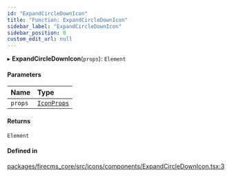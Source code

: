 ```yaml
---
id: "ExpandCircleDownIcon"
title: "Function: ExpandCircleDownIcon"
sidebar_label: "ExpandCircleDownIcon"
sidebar_position: 0
custom_edit_url: null
---
```


▸ **ExpandCircleDownIcon**(`props`): `Element`

#### Parameters

| Name | Type |
| :------ | :------ |
| `props` | [`IconProps`](../types/IconProps.md) |

#### Returns

`Element`

#### Defined in

[packages/firecms_core/src/icons/components/ExpandCircleDownIcon.tsx:3](https://github.com/FireCMSco/firecms/blob/d45f3739/packages/firecms_core/src/icons/components/ExpandCircleDownIcon.tsx#L3)
